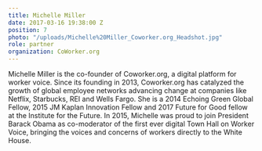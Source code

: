 ```yaml
---
title: Michelle Miller
date: 2017-03-16 19:38:00 Z
position: 7
photo: "/uploads/Michelle%20Miller_Coworker.org_Headshot.jpg"
role: partner
organization: CoWorker.org
---
```


Michelle Miller is the co-founder of Coworker.org, a digital platform for worker voice. Since its founding in 2013, Coworker.org has catalyzed the growth of global employee networks advancing change at companies like Netflix, Starbucks, REI and Wells Fargo. She is a 2014 Echoing Green Global Fellow, 2015 JM Kaplan Innovation Fellow and 2017 Future for Good fellow at the Institute for the Future. In 2015, Michelle was proud to join President Barack Obama as co-moderator of the first ever digital Town Hall on Worker Voice, bringing the voices and concerns of workers directly to the White House.